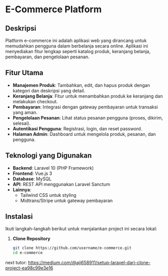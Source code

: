 # E-Commerce Platform

## Deskripsi
Platform e-commerce ini adalah aplikasi web yang dirancang untuk memudahkan pengguna dalam berbelanja secara online. Aplikasi ini menyediakan fitur lengkap seperti katalog produk, keranjang belanja, pembayaran, dan pengelolaan pesanan. 

## Fitur Utama
- **Manajemen Produk**: Tambahkan, edit, dan hapus produk dengan kategori dan deskripsi yang detail.
- **Keranjang Belanja**: Fitur untuk menambahkan produk ke keranjang dan melakukan checkout.
- **Pembayaran**: Integrasi dengan gateway pembayaran untuk transaksi yang aman.
- **Pengelolaan Pesanan**: Lihat status pesanan pengguna (proses, dikirim, selesai).
- **Autentikasi Pengguna**: Registrasi, login, dan reset password.
- **Halaman Admin**: Dashboard untuk mengelola produk, pesanan, dan pengguna.

## Teknologi yang Digunakan
- **Backend**: Laravel 10 (PHP Framework)
- **Frontend**: Vue.js 3
- **Database**: MySQL
- **API**: REST API menggunakan Laravel Sanctum
- **Lainnya**:
  - Tailwind CSS untuk styling
  - Midtrans/Stripe untuk gateway pembayaran

## Instalasi
Ikuti langkah-langkah berikut untuk menjalankan project ini secara lokal:

1. **Clone Repository**
   ```bash
   git clone https://github.com/username/e-commerce.git
   cd e-commerce

next tutor: https://medium.com/@aji658911/setup-laravel-dari-clone-project-ea98c99e3e16
